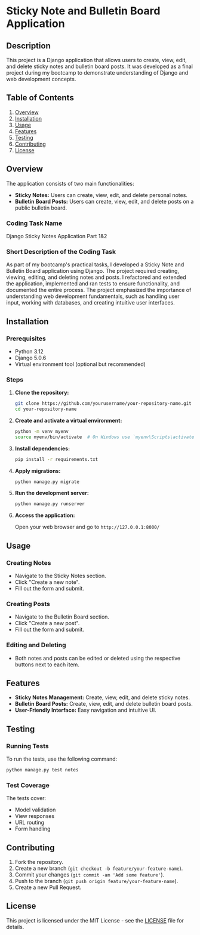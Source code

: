 # Sticky Note and Bulletin Board Application

## Description
This project is a Django application that allows users to create, view, edit, and delete sticky notes and bulletin board posts. It was developed as a final project during my bootcamp to demonstrate understanding of Django and web development concepts.

## Table of Contents
1. [Overview](#overview)
2. [Installation](#installation)
3. [Usage](#usage)
4. [Features](#features)
5. [Testing](#testing)
6. [Contributing](#contributing)
7. [License](#license)

## Overview
The application consists of two main functionalities:
- **Sticky Notes:** Users can create, view, edit, and delete personal notes.
- **Bulletin Board Posts:** Users can create, view, edit, and delete posts on a public bulletin board.

### Coding Task Name
Django Sticky Notes Application Part 1&2

### Short Description of the Coding Task
As part of my bootcamp's practical tasks, I developed a Sticky Note and Bulletin Board application using Django. The project required creating, viewing, editing, and deleting notes and posts. I refactored and extended the application, implemented and ran tests to ensure functionality, and documented the entire process. The project emphasized the importance of understanding web development fundamentals, such as handling user input, working with databases, and creating intuitive user interfaces.

## Installation

### Prerequisites
- Python 3.12
- Django 5.0.6
- Virtual environment tool (optional but recommended)

### Steps
1. **Clone the repository:**

    ```bash
    git clone https://github.com/yourusername/your-repository-name.git
    cd your-repository-name
    ```

2. **Create and activate a virtual environment:**

    ```bash
    python -m venv myenv
    source myenv/bin/activate  # On Windows use `myenv\Scripts\activate`
    ```

3. **Install dependencies:**

    ```bash
    pip install -r requirements.txt
    ```

4. **Apply migrations:**

    ```bash
    python manage.py migrate
    ```

5. **Run the development server:**

    ```bash
    python manage.py runserver
    ```

6. **Access the application:**

    Open your web browser and go to `http://127.0.0.1:8000/`

## Usage

### Creating Notes
- Navigate to the Sticky Notes section.
- Click "Create a new note".
- Fill out the form and submit.

### Creating Posts
- Navigate to the Bulletin Board section.
- Click "Create a new post".
- Fill out the form and submit.

### Editing and Deleting
- Both notes and posts can be edited or deleted using the respective buttons next to each item.

## Features
- **Sticky Notes Management:** Create, view, edit, and delete sticky notes.
- **Bulletin Board Posts:** Create, view, edit, and delete bulletin board posts.
- **User-Friendly Interface:** Easy navigation and intuitive UI.

## Testing

### Running Tests

To run the tests, use the following command:

```bash
python manage.py test notes
```

### Test Coverage

The tests cover:
- Model validation
- View responses
- URL routing
- Form handling

## Contributing

1. Fork the repository.
2. Create a new branch (`git checkout -b feature/your-feature-name`).
3. Commit your changes (`git commit -am 'Add some feature'`).
4. Push to the branch (`git push origin feature/your-feature-name`).
5. Create a new Pull Request.

## License

This project is licensed under the MIT License - see the [LICENSE](LICENSE) file for details.


